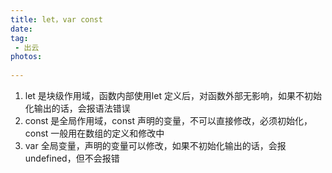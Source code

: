 ```yaml
---
title: let，var const
date:
tag:
 - 出云
photos:
 
---
```

<!-- 引言（简介） -->
  
<!--more-->

<!-- 详细内容 -->
1. let 是块级作用域，函数内部使用let 定义后，对函数外部无影响，如果不初始化输出的话，会报语法错误
2. const 是全局作用域，const 声明的变量，不可以直接修改，必须初始化，const 一般用在数组的定义和修改中
3. var 全局变量，声明的变量可以修改，如果不初始化输出的话，会报undefined，但不会报错

